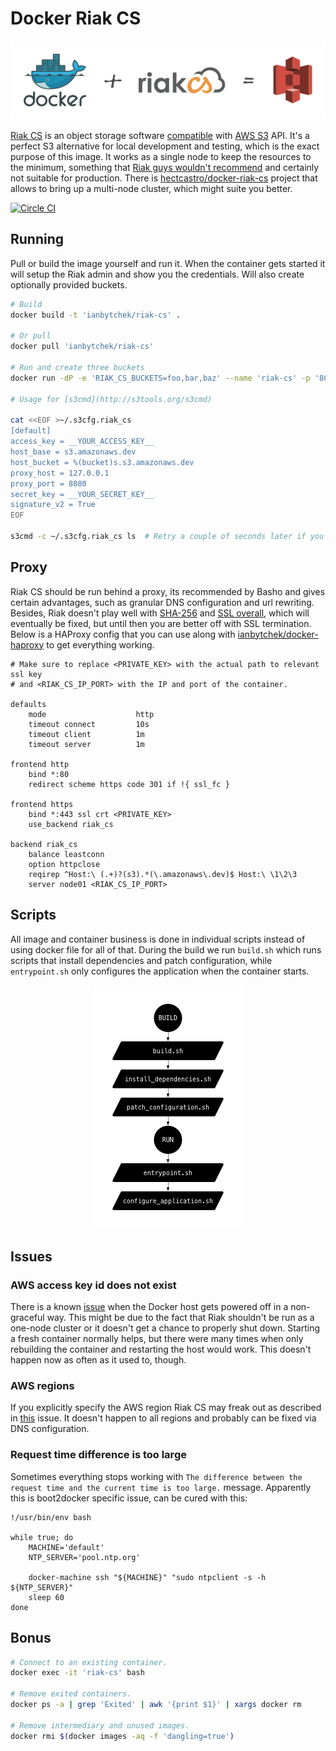 # Docker Riak CS

<div align="center"><img src="./documentation/asset/docker-riak-cs-s3.png"></div>

[Riak CS](http://docs.basho.com/riakcs/latest/) is an object storage software [compatible](http://docs.basho.com/riakcs/latest/references/apis/storage/s3/) with [AWS S3](http://aws.amazon.com/s3/) API. It's a perfect S3 alternative for local development and testing, which is the exact purpose of this image. It works as a single node to keep the resources to the minimum, something that [Riak guys wouldn't recommend](http://basho.com/why-your-riak-cluster-should-have-at-least-five-nodes/) and certainly not suitable for production. There is [hectcastro/docker-riak-cs](https://github.com/hectcastro/docker-riak-cs) project that allows to bring up a multi-node cluster, which might suite you better.

[<img alt="Circle CI" src="https://circleci.com/gh/ianbytchek/docker-riak-cs.svg?style=svg">](https://circleci.com/gh/ianbytchek/docker-riak-cs)

## Running

Pull or build the image yourself and run it. When the container gets started it will setup the Riak admin and show you the credentials. Will also create optionally provided buckets.

```sh
# Build
docker build -t 'ianbytchek/riak-cs' .

# Or pull
docker pull 'ianbytchek/riak-cs'
 
# Run and create three buckets
docker run -dP -e 'RIAK_CS_BUCKETS=foo,bar,baz' --name 'riak-cs' -p '8080:8080' ianbytchek/riak-cs

# Usage for [s3cmd](http://s3tools.org/s3cmd)

cat <<EOF >~/.s3cfg.riak_cs
[default]
access_key = __YOUR_ACCESS_KEY__
host_base = s3.amazonaws.dev
host_bucket = %(bucket)s.s3.amazonaws.dev
proxy_host = 127.0.0.1
proxy_port = 8080
secret_key = __YOUR_SECRET_KEY__
signature_v2 = True
EOF

s3cmd -c ~/.s3cfg.riak_cs ls  # Retry a couple of seconds later if you get ERROR: [Errno 104] Connection reset by peer
```

## Proxy

Riak CS should be run behind a proxy, its recommended by Basho and gives certain advantages, such as granular DNS configuration and url rewriting. Besides, Riak doesn't play well with [SHA-256](https://github.com/basho/riak_cs/issues/1019) and [SSL overall](https://github.com/basho/riak_cs/issues/1025#issuecomment-64447329), which will eventually be fixed, but until then you are better off with SSL termination. Below is a HAProxy config that you can use along with [ianbytchek/docker-haproxy](https://github.com/ianbytchek/docker-haproxy) to get everything working.

```haproxy
# Make sure to replace <PRIVATE_KEY> with the actual path to relevant ssl key
# and <RIAK_CS_IP_PORT> with the IP and port of the container.

defaults
    mode                    http
    timeout connect         10s
    timeout client          1m
    timeout server          1m

frontend http
    bind *:80
    redirect scheme https code 301 if !{ ssl_fc }

frontend https
    bind *:443 ssl crt <PRIVATE_KEY>
    use_backend riak_cs

backend riak_cs
    balance leastconn
    option httpclose
    reqirep ^Host:\ (.+)?(s3).*(\.amazonaws\.dev)$ Host:\ \1\2\3
    server node01 <RIAK_CS_IP_PORT>
```

## Scripts

All image and container business is done in individual scripts instead of using docker file for all of that. During the build we run `build.sh` which runs scripts that install dependencies and patch configuration, while `entrypoint.sh` only configures the application when the container starts.

<div align="center"><img src="./documentation/asset/scripts.png"></div>

## Issues

### AWS access key id does not exist

There is a known [issue](https://github.com/basho/riak_cs/issues/1048) when the Docker host gets powered off in a non-graceful way. This might be due to the fact that Riak shouldn't be run as a one-node cluster or it doesn't get a chance to properly shut down. Starting a fresh container normally helps, but there were many times when only rebuilding the container and restarting the host would work. This doesn't happen now as often as it used to, though.

### AWS regions

If you explicitly specify the AWS region Riak CS may freak out as described in [this](https://github.com/basho/riak_cs/issues/1023) issue. It doesn't happen to all regions and probably can be fixed via DNS configuration.

### Request time difference is too large

Sometimes everything stops working with `The difference between the request time and the current time is too large.` message. Apparently this is boot2docker specific issue, can be cured with this:

```sh#
!/usr/bin/env bash

while true; do
    MACHINE='default'
    NTP_SERVER='pool.ntp.org'

    docker-machine ssh "${MACHINE}" "sudo ntpclient -s -h ${NTP_SERVER}"
    sleep 60
done
```

## Bonus

```sh
# Connect to an existing container.
docker exec -it 'riak-cs' bash

# Remove exited containers.
docker ps -a | grep 'Exited' | awk '{print $1}' | xargs docker rm

# Remove intermediary and unused images.
docker rmi $(docker images -aq -f 'dangling=true')
```
